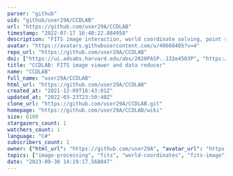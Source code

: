 ```yaml
---
parser: "github"
uid: "github/user29A/CCDLAB"
url: "https://github.com/user29A/CCDLAB"
timestamp: "2022-07-17 16:48:22.084958"
description: "FITS image interaction, world coordinate solving, point source extraction, photometry, etc.  See the github Wiki link below for more info. If you require CCDLAB for UVIT, please ensure you have the UVIT Calibration Database which you can find at the CCDLAB Wiki link below."
avatar: "https://avatars.githubusercontent.com/u/40668405?v=4"
repo_url: "https://github.com/user29A/CCDLAB"
doi: ["https://ui.adsabs.harvard.edu/abs/2020PASP..132e4503P", "https://ui.adsabs.harvard.edu/abs/2017PASP..129k5002P", "https://ui.adsabs.harvard.edu/abs/2022ascl.soft06020P/abstract"]
title: "CCDLAB: FITS image viewer and data reducer"
name: "CCDLAB"
full_name: "user29A/CCDLAB"
html_url: "https://github.com/user29A/CCDLAB"
created_at: "2021-12-09T16:43:01Z"
updated_at: "2022-03-23T23:50:40Z"
clone_url: "https://github.com/user29A/CCDLAB.git"
homepage: "https://github.com/user29A/CCDLAB/wiki"
size: 6100
stargazers_count: 1
watchers_count: 1
language: "C#"
subscribers_count: 1
owner: {"html_url": "https://github.com/user29A", "avatar_url": "https://avatars.githubusercontent.com/u/40668405?v=4", "login": "user29A", "type": "User"}
topics: ["image-processing", "fits", "world-coordinates", "fits-image", "fits-files", "fits-bintables", "fits-image-sets", "wcs-solver"]
date: "2023-09-30 14:19:17.568847"
---
```

